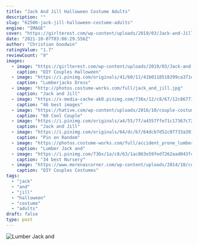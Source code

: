 ```yaml
---
title: "Jack And Jill Halloween Costume Adults"
description: ""
slug: "62506-jack-jill-halloween-costume-adults"
engine: "IMAGE"
cover: "https://girlterest.com/wp-content/uploads/2019/03/Jack-and-Jill.jpg"
date: "2021-10-07T03:06:29.556Z"
author: "Christian Goodwin"
ratingValue: "1.7"
reviewCount: "9"
images:
  - image: "https://girlterest.com/wp-content/uploads/2019/03/Jack-and-Jill.jpg"
    caption: "DIY Couples Halloween"
  - image: "https://i.pinimg.com/originals/41/b0/11/41b0118518299ca371d0b21091dd5e66.jpg"
    caption: "Lumberjacks Dress"
  - image: "http://photos.costume-works.com/full/jack_and_jill.jpg"
    caption: "Jack and Jill"
  - image: "https://s-media-cache-ak0.pinimg.com/736x/12/c8/67/12c867719f29278b9350c42fb3f9502d.jpg"
    caption: "46 best images"
  - image: "https://hative.com/wp-content/uploads/2016/10/couple-costumes/11-couple-costume-ideas.jpg"
    caption: "60 Cool Couple"
  - image: "https://i.pinimg.com/originals/a4/55/7f/a4557ffe71c17367c7232d2b3a59f1b7.jpg"
    caption: "Jack and Jill"
  - image: "https://i.pinimg.com/originals/64/dc/b7/64dcb7d52c07733a3918729d164f3e4a.jpg"
    caption: "Pin on Random"
  - image: "https://photos.costume-works.com/full/accident_prone_lumber_jack_and_jill.jpg"
    caption: "Lumber Jack and"
  - image: "https://i.pinimg.com/736x/1a/c8/63/1ac863e59fed7262aad043fc4995edc9--shrek-costume-scary-tales.jpg"
    caption: "34 best Nursery"
  - image: "https://www.morenascorner.com/wp-content/uploads/2014/10/couples-2Bcostume.jpg"
    caption: "DIY Couples Costumes"
tags:
  - "jack"
  - "and"
  - "jill"
  - "halloween"
  - "costume"
  - "adults"
draft: false
type: post
---
```



![Lumber Jack and](https://photos.costume-works.com/full/accident_prone_lumber_jack_and_jill.jpg "Lumber Jack and")


<!--inArticleAds-->

<!--galleryOne-->


<!--inArticleAds-->

<!--galleryTwo-->


<!--galleryThree-->

